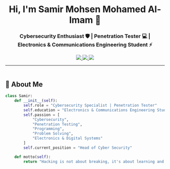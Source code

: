<h1 align="center">Hi, I'm Samir Mohsen Mohamed Al-Imam 👋</h1>
<h3 align="center">Cybersecurity Enthusiast 🛡️ | Penetration Tester 💻 | Electronics & Communications Engineering Student ⚡</h3>

<p align="center">
  <a href="https://linkedin.com/in/samir-mohsen-3085b2283" target="_blank">
    <img src="https://img.shields.io/badge/LinkedIn-0077B5?style=for-the-badge&logo=linkedin&logoColor=white" />
  </a>
  <a href="https://github.com/YOUR-GITHUB" target="_blank">
    <img src="https://img.shields.io/badge/GitHub-171515?style=for-the-badge&logo=github&logoColor=white" />
  </a>
  <a href="mailto:am4170325@gmail.com" target="_blank">
    <img src="https://img.shields.io/badge/Email-D14836?style=for-the-badge&logo=gmail&logoColor=white" />
  </a>
</p>

---

<img src="https://media.giphy.com/media/3o7abKhOpu0NwenH3O/giphy.gif" width="100%" height="3px" />

## 🚀 About Me

```python
class Samir:
    def __init__(self):
        self.role = "Cybersecurity Specialist | Penetration Tester"
        self.education = "Electronics & Communications Engineering Student at Delta University"
        self.passion = [
            "Cybersecurity",
            "Penetration Testing",
            "Programming",
            "Problem Solving",
            "Electronics & Digital Systems"
        ]
        self.current_position = "Head of Cyber Security"

    def motto(self):
        return "Hacking is not about breaking, it's about learning and securing!"
